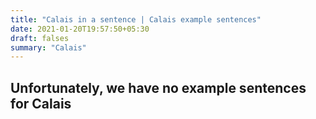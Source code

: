 ```yaml
---
title: "Calais in a sentence | Calais example sentences"
date: 2021-01-20T19:57:50+05:30
draft: falses
summary: "Calais"
---
```

## Unfortunately, we have no example sentences for Calais                 
